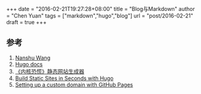 +++
date = "2016-02-21T19:27:28+08:00"
title = "Blog与Markdown"
author = "Chen Yuan"
tags = ["markdown","hugo","blog"]
url = "post/2016-02-21"
draft = true
+++


## 参考
1. [Nanshu Wang](http://nanshu.wang)
2. [Hugo docs](http://gohugo.io/overview/introduction/)
3. [《内核恐慌》静态网站生成器](http://ipn.li/kernelpanic/3/) 
4. [Build Static Sites in Seconds with Hugo](https://www.udemy.com/build-static-sites-in-seconds-with-hugo/)
5. [Setting up a custom domain with GitHub Pages](https://help.github.com/articles/setting-up-a-custom-domain-with-github-pages/)